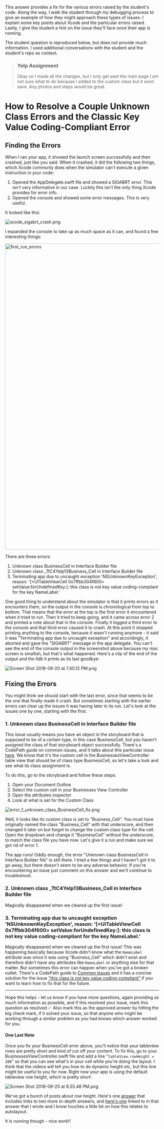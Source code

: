 This answer provides a fix for the various errors raised by the student's code.  Along the way, I walk the student through my debugging process to give an example of how they might approach these types of issues.  I explain some key points about Xcode and the particular errors raised.  Lastly, I give the student a hint on the issue they'll face once their app is running.

The student question is reproduced below, but does not provide much information.  I used additional conversations with the student and the student's repo as context.

> ### Yelp Assignment
>
> Okay so I made all the changes, but I only get past the main page I am not sure what to do because I added to the custom class but it wont save.
Any photos and steps would be great.

# How to Resolve a Couple Unknown Class Errors and the Classic Key Value Coding-Compliant Error

## Finding the Errors

When I ran your app, it showed the launch screen successfully and then crashed, just like you said.  When it crashed, it did the following two things, which Xcode commonly does when the simulator can't execute a given instruction in your code:

1. Opened the AppDelegate.swift file and showed a SIGABRT error.  This isn't very informative in our case.  Luckily this isn't the only thing Xcode provides for error info.
2. Opened the console and showed some error messages.  This is very useful.

It looked like this:

![xcode_sigabrt_crash.png](https://i.imgur.com/r0zXvDE.png)

I expanded the console to take up as much space as it can, and found a few interesting things:

<img src="https://i.imgur.com/yl00YTl.png" alt="first_run_errors" width="1000">

There are three errors:

1. Unknown class BusinessCell in Interface Builder file
2. Unknown class \_TtC4Yelp13Business_Cell in Interface Builder file
3. Terminating app due to uncaught exception 'NSUnknownKeyException', reason: '[<UITableViewCell 0x7ffbb304f600> setValue:forUndefinedKey:]: this class is not key value coding-compliant for the key NameLabel.'

One good thing to understand about the simulator is that it prints errors as it encounters them, so the output in the console is chronological from top to bottom.  That means that the error at the top is the first error it encountered when it tried to run.  Then it tried to keep going, and it came across error 2 and printed a note about that in the console.  Finally it logged a third error to the console and that third error caused it to crash.  At this point it stopped printing anything to the console, because it wasn't running anymore - it said it was "Terminating app due to uncaught exception" and accordingly, it aborted and gave the "SIGABRT" message in the app delegate.  You can't see the end of the console output in the screenshot above because my mac screen is smallish, but that's what happened.  Here's a clip of the end of the output and the lldb it prints as its last goodbye:

![Screen Shot 2018-09-20 at 7.40.12 PM.png](https://i.imgur.com/PIvE2rE.png)

## Fixing the Errors

You might think we should start with the last error, since that seems to be the one that finally made it crash.  But sometimes starting with the earlier errors can clear up the issues it was having later in its run.  Let's look at the issues one by one, starting with the first.

### 1. Unknown class BusinessCell in Interface Builder file

This issue usually means you have an object in the storyboard that is supposed to be of a certain type, in this case BusinessCell, but you haven't assigned the class of that storyboard object successfully.  There's a CodePath guide on common issues, and it talks about this particular issue [here](https://guides.codepath.com/ios/Common-Issues#3-error-unknown-class-some-viewcontroller-in-interface-builder-file).  We know that it's the custom cell in the BusinessesViewController table view that should be of class type BusinessCell, so let's take a look and see what its class assignment is.  

To do this, go to the storyboard and follow these steps:

1. Open your Document Outline
2. Select the custom cell in your Businesses View Controller
3. Open the attributes inspector
4. Look at what is set for the Custom Class

![error_1_unknown_class_BusinessCell_fix.png](https://i.imgur.com/hneuJSd.png)

Well, it looks like its custom class is set to "Business_Cell".  You must have originally named the class "Business_Cell" with that underscore, and then changed it later on but forgot to change the custom class type for the cell.  Open the dropdown and change it "BusinessCell" without the underscore, to match the class file you have now.  Let's give it a run and make sure we got rid of error 1.

The app runs!  Oddly enough, the error "Unknown class BusinessCell in Interface Builder file" is still there.  I tried a few things and I haven't got it to go away, but there doesn't seem to be any adverse behavior.  If you're encountering an issue just comment on this answer and we'll continue to troubleshoot.


### 2. Unknown class \_TtC4Yelp13Business_Cell in Interface Builder file

Magically disappeared when we cleared up the first issue!


### 3. Terminating app due to uncaught exception 'NSUnknownKeyException', reason: '[<UITableViewCell 0x7ffbb304f600> setValue:forUndefinedKey:]: this class is not key value coding-compliant for the key NameLabel.'

Magically disappeared when we cleared up the first issue!  This was happening basically because Xcode didn't know what the `NameLabel` attribute was since it was using "Business_Cell" which didn't exist and therefore didn't have any attributes like `NameLabel` or anything else for that matter.  But sometimes this error can happen when you've got a broken outlet.  There's a CodePath guide to [Common Issues](https://guides.codepath.com/ios/Common-Issues) and it has a concise solution for the issue ["this class is not key value coding-compliant"](https://guides.codepath.com/ios/Common-Issues#2-error-this-class-is-not-key-value-coding-compliant-for-the-key) if you want to learn how to fix that for the future.


----

Hope this helps - let us know if you have more questions, again providing as much information as possible, and if this resolved your issue, mark this question as resolved ✅  Also mark this as the approved answer by hitting the big check mark, if it solved your issue, so that anyone who might be working through a similar problem as you had knows which answer worked for you.


#### One Last Note
Once you fix your BusinessCell error above, you'll notice that your tableview rows are pretty short and kind of cut off your content.  To fix this, go to your BusinessesViewController.swift file and add a line "`tableView.rowHeight = 200`" so that you can see what's in your cell while you're doing the layout.  I think that the videos will tell you how to do dynamic height etc, but this line might be useful to you for now.  Right now your app is using the default tableview row height, which is pretty short:

![Screen Shot 2018-09-20 at 8.55.48 PM.png](https://i.imgur.com/6o4vFmh.png)

We've got a bunch of posts about row height.  Here's one [answer](https://discussions.codepath.com/courses/ios_university/questions/image-loading-problem) that includes links to two more in-depth answers, and [here's one](https://github.com/hlpostman/ios_student_forum_writing_samples/blob/master/How%20to%20Resolve%20a%20Couple%20Unknown%20Class%20Errors%20and%20the%20Classic%20Key%20Value%20Coding-Compliant%20Error/supporting_answer.md) linked to in that answer that I wrote and I know touches a little bit on how this relates to autolayout.

It is running though - nice work!!
